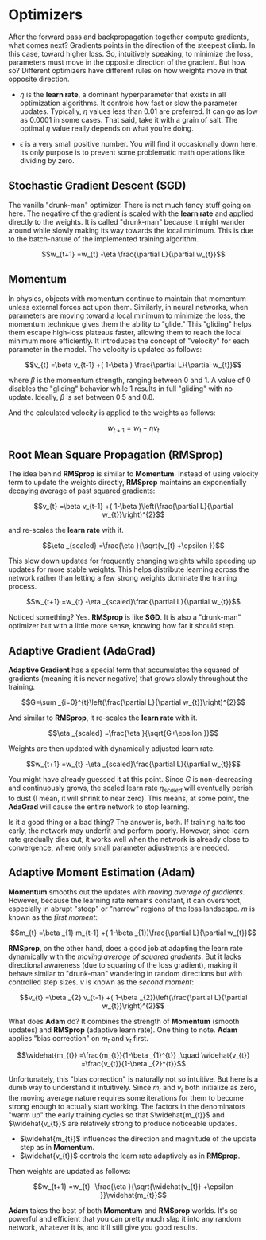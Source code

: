 # Optimizers
After the forward pass and backpropagation together compute gradients, what comes next? Gradients points in the direction of the steepest climb. In this case, toward higher loss. So, intuitively speaking, to minimize the loss, parameters must move in the opposite direction of the gradient. But how so? Different optimizers have different rules on how weights move in that opposite direction.

- $\eta$ is the **learn rate**, a dominant hyperparameter that exists in all optimization algorithms. It controls how fast or slow the parameter updates. Typically, $\eta$ values less than 0.01 are preferred. It can go as low as 0.0001 in some cases. That said, take it with a grain of salt. The optimal $\eta$ value really depends on what you're doing.

- $\epsilon$ is a very small positive number. You will find it occasionally down here. Its only purpose is to prevent some problematic math operations like dividing by zero.

## Stochastic Gradient Descent (SGD)

The vanilla "drunk-man" optimizer. There is not much fancy stuff going on here. The negative of the gradient is scaled with the **learn rate** and applied directly to the weights. It is called "drunk-man" because it might wander around while slowly making its way towards the local minimum. This is due to the batch-nature of the implemented training algorithm.

$$w_{t+1} =w_{t} -\eta \frac{\partial L}{\partial w_{t}}$$

## Momentum

In physics, objects with momentum continue to maintain that momentum unless external forces act upon them. Similarly, in neural networks, when parameters are moving toward a local minimum to minimize the loss, the momentum technique gives them the ability to "glide." This "gliding" helps them escape high-loss plateaus faster, allowing them to reach the local minimum more efficiently. It introduces the concept of "velocity" for each parameter in the model. The velocity is updated as follows:

$$v_{t} =\beta v_{t-1} +( 1-\beta ) \frac{\partial L}{\partial w_{t}}$$

where $\beta$ is the momentum strength, ranging between 0 and 1. A value of 0 disables the "gliding" behavior while 1 results in full "gliding" with no update. Ideally, $\beta$ is set between 0.5 and 0.8.

And the calculated velocity is applied to the weights as follows:

$$w_{t+1} =w_{t} -\eta v_{t}$$

## Root Mean Square Propagation (RMSprop)

The idea behind **RMSprop** is similar to **Momentum**. Instead of using velocity term to update the weights directly, **RMSprop** maintains an exponentially decaying average of past squared gradients:

```math
v_{t} =\beta v_{t-1} +( 1-\beta )\left(\frac{\partial L}{\partial w_{t}}\right)^{2}
```

and re-scales the **learn rate** with it.

```math
\eta _{scaled} =\frac{\eta }{\sqrt{v_{t} +\epsilon }}
```

This slow down updates for frequently changing weights while speeding up updates for more stable weights. This helps distribute learning across the network rather than letting a few strong weights dominate the training process.

```math
w_{t+1} =w_{t} -\eta _{scaled}\frac{\partial L}{\partial w_{t}}
```

Noticed something? Yes. **RMSprop** is like **SGD**. It is also a "drunk-man" optimizer but with a little more sense, knowing how far it should step.

## Adaptive Gradient (AdaGrad)

**Adaptive Gradient** has a special term that accumulates the squared of gradients (meaning it is never negative) that grows slowly throughout the training.

```math
G=\sum _{i=0}^{t}\left(\frac{\partial L}{\partial w_{t}}\right)^{2}
```

And similar to **RMSprop**, it re-scales the **learn rate** with it.

```math
\eta _{scaled} =\frac{\eta }{\sqrt{G+\epsilon }}
```

Weights are then updated with dynamically adjusted learn rate.

```math
w_{t+1} =w_{t} -\eta _{scaled}\frac{\partial L}{\partial w_{t}}
```

You might have already guessed it at this point. Since $G$ is non-decreasing and continuously grows, the scaled learn rate $\eta _{scaled}$ will eventually perish to dust (I mean, it will shrink to near zero). This means, at some point, the **AdaGrad** will cause the entire network to stop learning.

Is it a good thing or a bad thing? The answer is, both. If training halts too early, the network may underfit and perform poorly. However, since learn rate gradually dies out, it works well when the network is already close to convergence, where only small parameter adjustments are needed.

## Adaptive Moment Estimation (Adam)

**Momentum** smooths out the updates with *moving average of gradients*. However, because the learning rate remains constant, it can overshoot, especially in abrupt "steep" or "narrow" regions of the loss landscape. $m$ is known as the *first moment*:

```math
m_{t} =\beta _{1} m_{t-1} +( 1-\beta _{1})\frac{\partial L}{\partial w_{t}}
```

**RMSprop**, on the other hand, does a good job at adapting the learn rate dynamically with the *moving average of squared gradients*. But it lacks directional awareness (due to squaring of the loss gradient), making it behave similar to "drunk-man" wandering in random directions but with controlled step sizes. $v$ is known as the *second moment*:

```math
v_{t} =\beta _{2} v_{t-1} +( 1-\beta _{2})\left(\frac{\partial L}{\partial w_{t}}\right)^{2}
```

What does **Adam** do? It combines the strength of **Momentum** (smooth updates) and **RMSprop** (adaptive learn rate). One thing to note. **Adam** applies "bias correction" on $m_{t}$ and $v_{t}$ first.

```math
\widehat{m_{t}} =\frac{m_{t}}{1-\beta _{1}^{t}}
,\quad
\widehat{v_{t}} =\frac{v_{t}}{1-\beta _{2}^{t}}
```

Unfortunately, this "bias correction" is naturally not so intuitive. But here is a dumb way to understand it intuitively. Since $m_t$ and $v_t$ both initialize as zero, the moving average nature requires some iterations for them to become strong enough to actually start working. The factors in the denominators "warm up" the early training cycles so that $\widehat{m_{t}}$ and $\widehat{v_{t}}$ are relatively strong to produce noticeable updates.
- $\widehat{m_{t}}$ influences the direction and magnitude of the update step as in **Momentum**.
- $\widehat{v_{t}}$ controls the learn rate adaptively as in **RMSprop**.

Then weights are updated as follows:

```math
w_{t+1} =w_{t} -\frac{\eta }{\sqrt{\widehat{v_{t}} +\epsilon }}\widehat{m_{t}}
```

**Adam** takes the best of both **Momentum** and **RMSprop** worlds. It's so powerful and efficient that you can pretty much slap it into any random network, whatever it is, and it'll still give you good results.